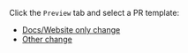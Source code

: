 Click the `Preview` tab and select a PR template:

- [Docs/Website only change](?expand=1&template=docs_website_pr.md&assignees=deanwampler&title=Docs&labels=documentation)
- [Other change](?expand=1&template=general_code_pr.md&assignees=deanwampler)

[//]: # (Dumb that we have to do this hack, see https://github.com/orgs/community/discussions/4620 for progress on github fixing this)
